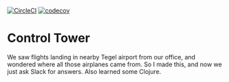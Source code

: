 [![CircleCI](https://circleci.com/gh/jcpsantiago/controltower/tree/master.svg?style=svg)](https://circleci.com/gh/jcpsantiago/controltower/tree/master)
[![codecov](https://codecov.io/gh/jcpsantiago/controltower/branch/master/graph/badge.svg)](https://codecov.io/gh/jcpsantiago/controltower)


# Control Tower
We saw flights landing in nearby Tegel airport from our office, and wondered where all those airplanes came from. So I made this, and now we just ask Slack for answers. Also learned some Clojure.
